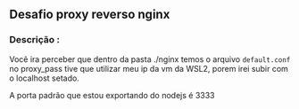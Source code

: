 ## Desafio proxy reverso nginx

### Descrição :

Você ira perceber que dentro da pasta ./nginx temos o arquivo `default.conf` no proxy_pass tive que utilizar meu ip da vm da WSL2, porem irei subir com o localhost setado.

A porta padrão que estou exportando do nodejs é 3333
